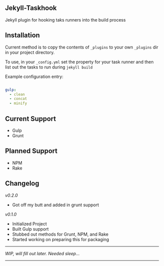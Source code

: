 ## Jekyll-Taskhook

Jekyll plugin for hooking taks runners into the build process

## Installation

Current method is to copy the contents of `_plugins` to your own `_plugins` dir in your project directory.

To use, in your `_config.yml` set the property for your task runner and then list out the tasks to run during `jekyll build`

Example configuration entry:

``` yaml

gulp:
  - clean
  - concat
  - minify
```

## Current Support

* Gulp
* Grunt

## Planned Support

* NPM
* Rake

## Changelog

_v0.2.0_
* Got off my butt and added in grunt support

_v0.1.0_
* Initialized Project
* Built Gulp support
* Stubbed out methods for Grunt, NPM, and Rake
* Started working on preparing this for packaging


***

*WIP, will fill out later. Needed sleep...*

***

